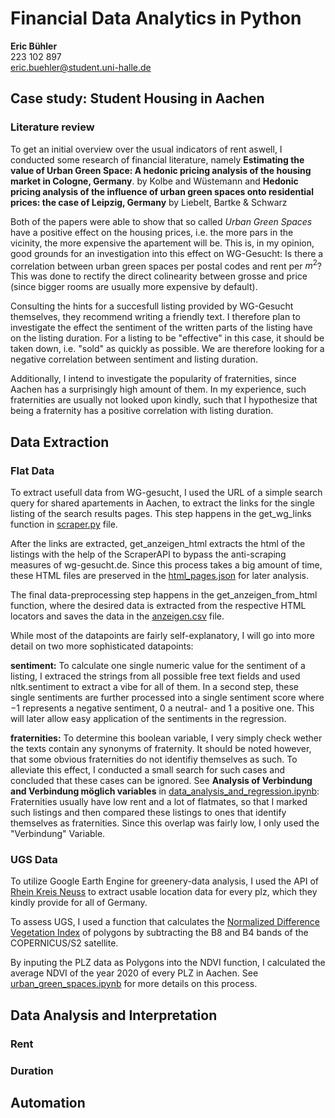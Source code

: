 # Financial Data Analytics in Python

**Eric Bühler**<br>
223 102 897<br>
eric.buehler@student.uni-halle.de<br>



## Case study: Student Housing in Aachen
### Literature review ###
To get an initial overview over the usual indicators of rent aswell, I conducted some research of financial literature, namely **Estimating the value of Urban Green Space: A hedonic pricing analysis of the housing market in Cologne, Germany**. by Kolbe and Wüstemann and **Hedonic pricing analysis of the influence of urban green spaces onto residential prices: the case of Leipzig, Germany** by Liebelt, Bartke & Schwarz

Both of the papers were able to show that so called *Urban Green Spaces* have a positive effect on the housing prices, i.e. the more pars in the vicinity, the more expensive the apartement will be. This is, in my opinion, good grounds for an investigation into this effect on WG-Gesucht: Is there a correlation between urban green spaces per postal codes and rent per $m^2$? This was done to rectify the direct colinearity between grosse and price (since bigger rooms are usually more expensive by default).

Consulting the hints for a succesfull listing provided by WG-Gesucht themselves, they recommend writing a friendly text. I therefore plan to investigate the effect the sentiment of the written parts of the listing have on the listing duration. For a listing to be "effective" in this case, it should be taken down, i.e. "sold" as quickly as possible. We are therefore looking for a negative correlation between sentiment and listing duration.

Additionally, I intend to investigate the popularity of fraternities, since Aachen has a surprisingly high amount of them. In my experience, such fraternities are usually not looked upon kindly, such that I hypothesize that being a fraternity has a positive correlation with listing duration.

## Data Extraction
### Flat Data
To extract usefull data from WG-gesucht, I used the URL of a simple search query for shared apartements in Aachen, to extract the links for the single listing of the search results pages. This step happens in the get_wg_links function in [scraper.py](/workspaces/fdap-2024-Big-Eric-Blip/casestudy/student_housing/scraper.py) file.

After the links are extracted, get_anzeigen_html extracts the html of the listings with the help of the ScraperAPI to bypass the anti-scraping measures of wg-gesucht.de. Since this process takes a big amount of time, these HTML files are preserved in the [html_pages.json](/workspaces/fdap-2024-Big-Eric-Blip/casestudy/student_housing/data_analysis/html_pages.json) for later analysis.

The final data-preprocessing step happens in the get_anzeigen_from_html function, where the desired data is extracted from the respective HTML locators and saves the data in the [anzeigen.csv](/workspaces/fdap-2024-Big-Eric-Blip/casestudy/student_housing/data_analysis/anzeigen.csv) file. 

While most of the datapoints are fairly self-explanatory, I will go into more detail on two more sophisticated datapoints:

**sentiment:** To calculate one single numeric value for the sentiment of a listing, I extraced the strings from all possible free text fields and used nltk.sentiment to extract a vibe for all of them. In a second step, these single sentiments are further processed into a single sentiment score where $-1$ represents a negative sentiment, $0$ a neutral- and $1$ a positive one. This will later allow easy application of the sentiments in the regression.

**fraternities:** To determine this boolean variable, I very simply check wether the texts contain any synonyms of fraternity. It should be noted however, that some obvious fraternities do not identifiy themselves as such. To alleviate this effect, I conducted a small search for such cases and concluded that these cases can be ignored. See **Analysis of Verbindung and Verbindung möglich variables** in [data_analysis_and_regression.ipynb](/workspaces/fdap-2024-Big-Eric-Blip/casestudy/student_housing/data_analysis/data_analysis_and_regression.ipynb): Fraternities usually have low rent and a lot of flatmates, so that I marked such listings and then compared these listings to ones that identify themselves as fraternities. Since this overlap was fairly low, I only used the "Verbindung" Variable.

### UGS Data
To utilize Google Earth Engine for greenery-data analysis, I used the API of [Rhein Kreis Neuss](https://opendata.rhein-kreis-neuss.de/pages/home/) to extract usable location data for every plz, which they kindly provide for all of Germany.

To assess UGS, I used a function that calculates the [Normalized Difference Vegetation Index](https://de.wikipedia.org/wiki/Normalized_Difference_Vegetation_Index) of polygons by subtracting the B8 and B4 bands of the COPERNICUS/S2 satellite.

By inputing the PLZ data as Polygons into the NDVI function, I calculated the average NDVI of the year 2020 of every PLZ in Aachen. See [urban_green_spaces.ipynb](/workspaces/fdap-2024-Big-Eric-Blip/casestudy/student_housing/google_earth_engine/urban_green_spaces.ipynb) for more details on this process.

## Data Analysis and Interpretation
### Rent

### Duration
## Automation